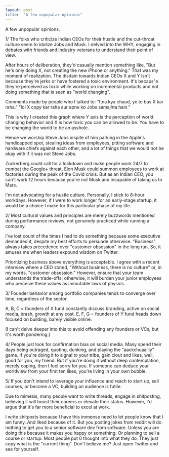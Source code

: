 ```yaml
---
layout: post
title:  "A few unpopular opinions"
---
```


A few unpopular opinions.

1/ The folks who criticize Indian CEOs for their hustle and the cut-throat culture seem to idolize Jobs and Musk. I delved into the WHY, engaging in debates with friends and industry veterans to understand their point of view.

After hours of deliberation, they'd casually mention something like, "But he's only doing X, not creating the new iPhone or anything." That was my moment of realization. The disdain towards Indian CEOs X and Y isn't because they're jerks or have fostered a toxic environment. It's becaus"e they're perceived as toxic while working on incremental products and not doing something that is seen as "world changing".

Comments made by people who I talked to:
"Itna kya chaud, ye to bas X kar raha."
"lol X copy kar raha aur apne ko Jobs samajhta hain."

This is why I created this graph where Y axis is the perception of world changing behavior and X is how toxic you can be allowed to be. You have to be changing the world to be an asshole.

Hence we worship Steve Jobs inspite of him parking in the Apple's handicapped spot, stealing ideas from employees, pitting software and hardware chiefs against each other, and a lot of things that we would not be okay with if it was not Steve Jobs.

Zuckerberg could call for a lockdown and make people work 24/7 to combat the Google+ threat. Elon Musk could summon employees to work at factories during the peak of the Covid crisis. But as an Indian CEO, you can't work 12 hours because you're not Musk and incapable of taking us to Mars.

I'm not advocating for a hustle culture. Personally, I stick to 8-hour workdays. However, if I were to work longer for an early-stage startup, it would be a choice I make for this particular phase of my life.

2/ Most cultural values and principles are merely buzzwords mentioned during performance reviews, not genuinely practiced while running a company.

I've lost count of the times I had to do something because some executive demanded it, despite my best efforts to persuade otherwise. "Business" always takes precedence over "customer obsession" in the long run. So, it amuses me when leaders expound wisdom on Twitter.

Prioritizing business above everything is acceptable. I agree with a recent interview where a CEO stated, "Without business, there is no culture" or, in my words, "customer obsession." However, ensure that your team understands the trade-offs; otherwise, it will burden your junior employees who perceive these values as immutable laws of physics.

3/ Founder behavior among portfolio companies tends to converge over time, regardless of the sector.

A, B, C = founders of X fund constantly discuss branding, active on social media, brash, growth at any cost.
E, F, G = founders of Y fund heads down focused on building, barely visible online.

(I can't delve deeper into this to avoid offending any founders or VCs, but it's worth pondering.)

4/ People just look for confirmation bias on social media. Many spend their days being outraged, quoting, dunking, and playing the "aackchuaallly" game. If you're doing it to signal to your tribe, gain clout and likes, well, good for you, my friend. But if you're doing it without deep contemplation, merely coping, then I feel sorry for you. If someone can deduce your worldview from your first ten likes, you're living in your own bubble.

5/ If you don't intend to leverage your influence and reach to start up, sell courses, or become a VC, building an audience is futile.

Due to mimesis, many people want to write threads, engage in shitposting, believing it will boost their careers or elevate their status. However, I'd argue that it's far more beneficial to excel at work.

I write shitposts because I have this immense need to let people know that I am funny. And liked because of it. But you posting jokes from reddit will do nothing to get you to a senior software dev from software. Unless you are doing this because it makes you happy or something. Or planning to sell a course or startup. Most people put 0 thought into what they do. They just copy what is the "current thing". Don't believe me? Just open Twitter and see for yourself.
